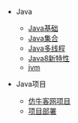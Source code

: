 
* Java
  * [Java基础](./docs/b-1面试题总结-Java基础.md)
  * [Java集合](./docs/b-2Java集合.md)
  * [Java多线程](./docs/b-3Java多线程.md)
  * [Java8新特性](./docs/b-5Java8新特性.md)
  * [jvm](./docs/b-4jvm.md)

  
* Java项目

  * [仿牛客网项目](./docs/c-5仿牛客网项目.md)
  * [项目部署](./docs/c-5项目部署Linux服务器.md)
  
  



